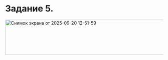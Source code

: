 # Задание 5.
<img width="1436" height="113" alt="Снимок экрана от 2025-09-20 12-51-59" src="https://github.com/user-attachments/assets/98aa9974-79db-418f-b30d-439458ad445a" />
